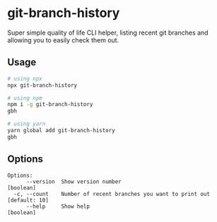 # git-branch-history

Super simple quality of life CLI helper, listing recent git branches and allowing you to easily check them out.

## Usage

```bash
# using npx
npx git-branch-history

# using npm
npm i -g git-branch-history
gbh

# using yarn
yarn global add git-branch-history
gbh
```

## Options

```
Options:
      --version  Show version number                                   [boolean]
  -c, --count    Number of recent branches you want to print out   [default: 10]
      --help     Show help                                             [boolean]
```
